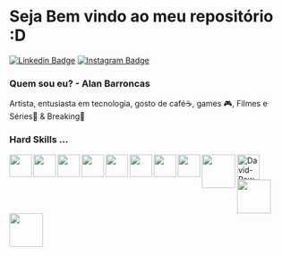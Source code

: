 # Seja Bem vindo ao meu repositório :D

[![Linkedin Badge](https://img.shields.io/badge/-LinkedIn-blue?style=flat-square&logo=Linkedin&logoColor=white&link=https://www.linkedin.com/in/alan-barroncas/)](https://www.linkedin.com/in/alan-barroncas/)
[![Instagram Badge](https://img.shields.io/badge/-Instagram-red?style=flat-square&logo=Instagram&logoColor=white&link=https://www.instagram.com/hunterland95/)](https://www.instagram.com/hunterland95/)


### Quem sou eu? -  Alan Barroncas
Artista, entusiasta em tecnologia, gosto de café☕, games 🎮, Filmes e Séries🎥 & Breaking🤸

### Hard Skills ...
<img align="left" src="https://cdn.jsdelivr.net/gh/devicons/devicon/icons/html5/html5-original.svg" width="40" height="40" />
<img align="left" src="https://cdn.jsdelivr.net/gh/devicons/devicon/icons/css3/css3-original.svg" width="40" height="40" />
<img align="left" src="https://cdn.jsdelivr.net/gh/devicons/devicon/icons/javascript/javascript-original.svg" width="40" height="40"/>
<img align="left" src="https://cdn.jsdelivr.net/gh/devicons/devicon/icons/git/git-original.svg" width="40" height="40"/>
<img align="left" src="https://cdn.jsdelivr.net/gh/devicons/devicon/icons/bootstrap/bootstrap-original.svg" width="40" height="40"/>
<img align="left" src="https://cdn.jsdelivr.net/gh/devicons/devicon/icons/angularjs/angularjs-original.svg" width="40" height="40"/>
<img align="left" src="https://cdn.jsdelivr.net/gh/devicons/devicon/icons/figma/figma-original.svg" width="40" height="40" />
<img align="left" src="https://cdn.jsdelivr.net/gh/devicons/devicon/icons/nodejs/nodejs-original.svg" width="40" height="40"/>
<img align="center" alt="David-PowerBI" height="45" width="40" src="https://camo.githubusercontent.com/92b6e51622fbfbf7f29f34c9e2017bb68b6fcaf8ec2a1c7b66623debd50ccfe8/68747470733a2f2f7777772e6761626f2e64652f77702d636f6e74656e742f75706c6f6164732f323032302f31322f506f7765722d42495f323536783235362e706e67" data-canonical-src="https://www.gabo.de/wp-content/uploads/2020/12/Power-BI_256x256.png" style="max-width: 100%;"></a>
<img align="left" src="https://cdn.jsdelivr.net/gh/devicons/devicon/icons/sql/sql-original-wordmark.svg"  width="60" height="60"/>
<img align="left" src="https://cdn.jsdelivr.net/gh/devicons/devicon/icons/php/php-original.svg" width="60" height="60"/>
<img align="left" src="https://cdn.jsdelivr.net/gh/devicons/devicon/icons/docker/docker-original.svg" width="60" height="60"/>





